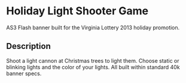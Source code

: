 # Holiday Light Shooter Game
AS3 Flash banner built for the Virginia Lottery 2013 holiday promotion. 

## Description
Shoot a light cannon at Christmas trees to light them. Choose static or blinking lights and the color of your lights. All built within standard 40k banner specs.